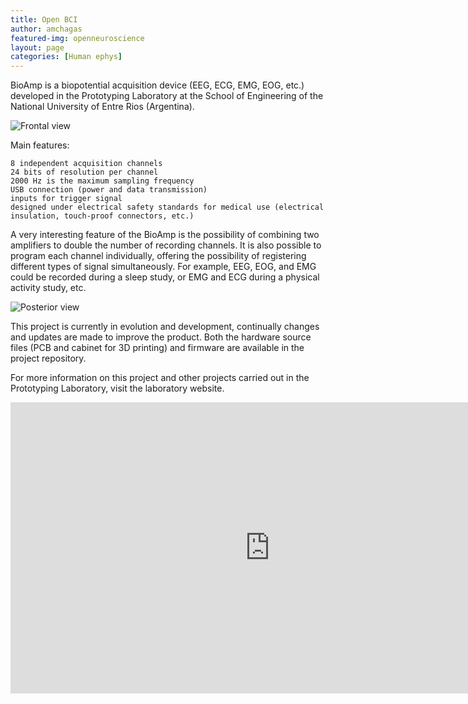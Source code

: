 ```yaml
---
title: Open BCI
author: amchagas
featured-img: openneuroscience
layout: page
categories: [Human ephys]
---
```



BioAmp is a biopotential acquisition device (EEG, ECG, EMG, EOG, etc.) developed in the Prototyping Laboratory at the School of Engineering of the National University of Entre Rios (Argentina).

![Frontal view](./bio_amp_frontal.jpg)

Main features:

    8 independent acquisition channels
    24 bits of resolution per channel
    2000 Hz is the maximum sampling frequency
    USB connection (power and data transmission)
    inputs for trigger signal
    designed under electrical safety standards for medical use (electrical insulation, touch-proof connectors, etc.)

A very interesting feature of the BioAmp is the possibility of combining two amplifiers to double the number of recording channels. It is also possible to program each channel individually, offering the possibility of registering different types of signal simultaneously. For example, EEG, EOG, and EMG could be recorded during a sleep study, or EMG and ECG during a physical activity study, etc.


![Posterior view](./bio_amp_back.jpg)

This project is currently in evolution and development, continually changes and updates are made to improve the product. Both the hardware source files (PCB and cabinet for 3D printing) and firmware are available in the project repository.

For more information on this project and other projects carried out in the Prototyping Laboratory, visit the laboratory website.

<iframe id="video-2209-1_youtube_iframe" allowfullscreen="1" allow="accelerometer; autoplay; encrypted-media; gyroscope; picture-in-picture" title="YouTube video player" src="https://www.youtube.com/embed/F7R7IxtyfGw?controls=0&amp;rel=0&amp;disablekb=1&amp;showinfo=0&amp;modestbranding=0&amp;html5=1&amp;iv_load_policy=3&amp;autoplay=0&amp;end=0&amp;loop=0&amp;playsinline=0&amp;start=0&amp;nocookie=false&amp;enablejsapi=1&amp;origin=https%3A%2F%2Fopeneuroscience.com&amp;widgetid=1" width="829" height="466.3125" frameborder="0"></iframe>
